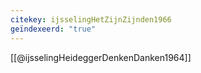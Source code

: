 ```yaml
---
citekey: ijsselingHetZijnZijnden1966
geïndexeerd: "true"
---
```

[[@ijsselingHeideggerDenkenDanken1964]]

